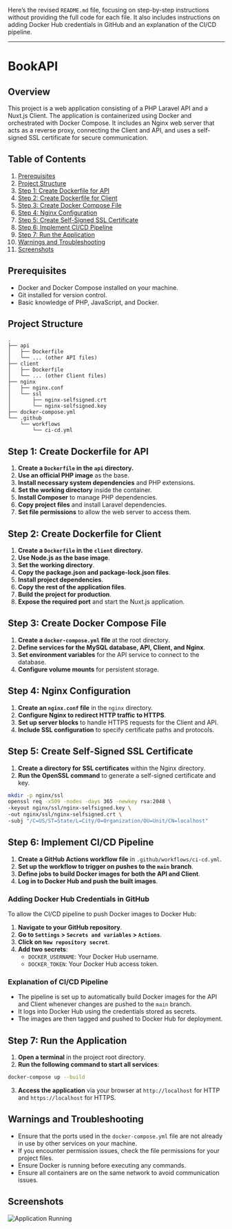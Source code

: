 Here’s the revised `README.md` file, focusing on step-by-step instructions without providing the full code for each file. It also includes instructions on adding Docker Hub credentials in GitHub and an explanation of the CI/CD pipeline.

---

# BookAPI

## Overview

This project is a web application consisting of a PHP Laravel API and a Nuxt.js Client. The application is containerized using Docker and orchestrated with Docker Compose. It includes an Nginx web server that acts as a reverse proxy, connecting the Client and API, and uses a self-signed SSL certificate for secure communication.

## Table of Contents

1. [Prerequisites](#prerequisites)
2. [Project Structure](#project-structure)
3. [Step 1: Create Dockerfile for API](#step-1-create-dockerfile-for-api)
4. [Step 2: Create Dockerfile for Client](#step-2-create-dockerfile-for-client)
5. [Step 3: Create Docker Compose File](#step-3-create-docker-compose-file)
6. [Step 4: Nginx Configuration](#step-4-nginx-configuration)
7. [Step 5: Create Self-Signed SSL Certificate](#step-5-create-self-signed-ssl-certificate)
8. [Step 6: Implement CI/CD Pipeline](#step-6-implement-cicd-pipeline)
9. [Step 7: Run the Application](#step-7-run-the-application)
10. [Warnings and Troubleshooting](#warnings-and-troubleshooting)
11. [Screenshots](#screenshots)

## Prerequisites

- Docker and Docker Compose installed on your machine.
- Git installed for version control.
- Basic knowledge of PHP, JavaScript, and Docker.

## Project Structure

```
.
├── api
│   ├── Dockerfile
│   └── ... (other API files)
├── client
│   ├── Dockerfile
│   └── ... (other Client files)
├── nginx
│   ├── nginx.conf
│   └── ssl
│       ├── nginx-selfsigned.crt
│       └── nginx-selfsigned.key
├── docker-compose.yml
└── .github
    └── workflows
        └── ci-cd.yml
```

## Step 1: Create Dockerfile for API

1. **Create a `Dockerfile` in the `api` directory.**
2. **Use an official PHP image** as the base.
3. **Install necessary system dependencies** and PHP extensions.
4. **Set the working directory** inside the container.
5. **Install Composer** to manage PHP dependencies.
6. **Copy project files** and install Laravel dependencies.
7. **Set file permissions** to allow the web server to access them.

## Step 2: Create Dockerfile for Client

1. **Create a `Dockerfile` in the `client` directory.**
2. **Use Node.js as the base image**.
3. **Set the working directory**.
4. **Copy the package.json and package-lock.json files**.
5. **Install project dependencies**.
6. **Copy the rest of the application files**.
7. **Build the project for production**.
8. **Expose the required port** and start the Nuxt.js application.

## Step 3: Create Docker Compose File

1. **Create a `docker-compose.yml` file** at the root directory.
2. **Define services for the MySQL database, API, Client, and Nginx**.
3. **Set environment variables** for the API service to connect to the database.
4. **Configure volume mounts** for persistent storage.

## Step 4: Nginx Configuration

1. **Create an `nginx.conf` file** in the `nginx` directory.
2. **Configure Nginx to redirect HTTP traffic to HTTPS**.
3. **Set up server blocks** to handle HTTPS requests for the Client and API.
4. **Include SSL configuration** to specify certificate paths and protocols.

## Step 5: Create Self-Signed SSL Certificate

1. **Create a directory for SSL certificates** within the Nginx directory.
2. **Run the OpenSSL command** to generate a self-signed certificate and key.

```bash
mkdir -p nginx/ssl
openssl req -x509 -nodes -days 365 -newkey rsa:2048 \
-keyout nginx/ssl/nginx-selfsigned.key \
-out nginx/ssl/nginx-selfsigned.crt \
-subj "/C=US/ST=State/L=City/O=Organization/OU=Unit/CN=localhost"
```

## Step 6: Implement CI/CD Pipeline

1. **Create a GitHub Actions workflow file** in `.github/workflows/ci-cd.yml`.
2. **Set up the workflow to trigger on pushes to the `main` branch**.
3. **Define jobs to build Docker images for both the API and Client**.
4. **Log in to Docker Hub and push the built images**.

### Adding Docker Hub Credentials in GitHub

To allow the CI/CD pipeline to push Docker images to Docker Hub:

1. **Navigate to your GitHub repository**.
2. **Go to `Settings` > `Secrets and variables` > `Actions`**.
3. **Click on `New repository secret`**.
4. **Add two secrets**:
   - `DOCKER_USERNAME`: Your Docker Hub username.
   - `DOCKER_TOKEN`: Your Docker Hub access token.

### Explanation of CI/CD Pipeline

- The pipeline is set up to automatically build Docker images for the API and Client whenever changes are pushed to the `main` branch.
- It logs into Docker Hub using the credentials stored as secrets.
- The images are then tagged and pushed to Docker Hub for deployment.

## Step 7: Run the Application

1. **Open a terminal** in the project root directory.
2. **Run the following command to start all services**:

```bash
docker-compose up --build
```

3. **Access the application** via your browser at `http://localhost` for HTTP and `https://localhost` for HTTPS.

## Warnings and Troubleshooting

- Ensure that the ports used in the `docker-compose.yml` file are not already in use by other services on your machine.
- If you encounter permission issues, check the file permissions for your project files.
- Ensure Docker is running before executing any commands.
- Ensure all containers are on the same network to avoid communication issues.

## Screenshots

![Application Running](./screenshot/screenshot.png)


